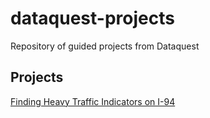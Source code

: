 # dataquest-projects
Repository of guided projects from Dataquest

## Projects
[Finding Heavy Traffic Indicators on I-94](https://github.com/marwincarmo/dataquest-projects/blob/main/heavy_traffic.ipynb)
